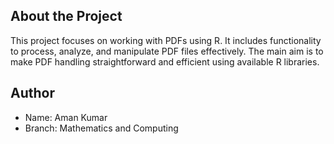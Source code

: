 
## About the Project
This project focuses on working with PDFs using R. It includes functionality to process, analyze, and manipulate PDF files effectively. The main aim is to make PDF handling straightforward and efficient using available R libraries.

## Author
- Name: Aman Kumar
- Branch: Mathematics and Computing

